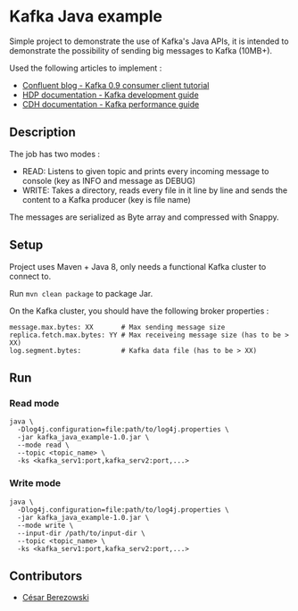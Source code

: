
# Kafka Java example

Simple project to demonstrate the use of Kafka's Java APIs, it is intended
to demonstrate the possibility of sending big messages to Kafka (10MB+).

Used the following articles to implement :

- [Confluent blog - Kafka 0.9 consumer client tutorial](https://www.confluent.io/blog/tutorial-getting-started-with-the-new-apache-kafka-0-9-consumer-client/)
- [HDP documentation - Kafka development guide](https://docs.hortonworks.com/HDPDocuments/HDP2/HDP-2.6.2/bk_kafka-component-guide/content/ch_kafka-development.html)
- [CDH documentation - Kafka performance guide](https://www.cloudera.com/documentation/kafka/latest/topics/kafka_performance.html)

## Description

The job has two modes :

- READ: Listens to given topic and prints every incoming message to
console (key as INFO and message as DEBUG)
- WRITE: Takes a directory, reads every file in it line by line and sends
the content to a Kafka producer (key is file name)

The messages are serialized as Byte array and compressed with Snappy.

## Setup

Project uses Maven + Java 8, only needs a functional Kafka cluster to
connect to.

Run `mvn clean package` to package Jar.

On the Kafka cluster, you should have the following broker properties : 

```
message.max.bytes: XX       # Max sending message size 
replica.fetch.max.bytes: YY # Max receiveing message size (has to be > XX)
log.segment.bytes:          # Kafka data file (has to be > XX)
```

## Run

### Read mode

```
java \
  -Dlog4j.configuration=file:path/to/log4j.properties \
  -jar kafka_java_example-1.0.jar \
  --mode read \
  --topic <topic_name> \
  -ks <kafka_serv1:port,kafka_serv2:port,...>
```

### Write mode

```
java \
  -Dlog4j.configuration=file:path/to/log4j.properties \
  -jar kafka_java_example-1.0.jar \
  --mode write \
  --input-dir /path/to/input-dir \
  --topic <topic_name> \
  -ks <kafka_serv1:port,kafka_serv2:port,...>
```

## Contributors

* [César Berezowski](https://github.com/cesarBere)
